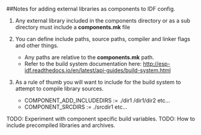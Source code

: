 ##Notes for adding external libraries as components to IDF config.

1) Any external library included in the components directory or as a sub directory must include a **components.mk** file

2) You can define  include paths, source paths, compiler and linker flags and other things.
    * Any paths are relative to the **components.mk** path.
    * Refer to the build system documentation here: http://esp-idf.readthedocs.io/en/latest/api-guides/build-system.html
    
3) As a rule of thumb you will want to include for the build system to attempt to compile library sources.
    * COMPONENT_ADD_INCLUDEDIRS := ./dir1 /dir1/dir2  etc...
    * COMPONENT_SRCDIRS :=  ./srcdir1 etc...
    

TODO: Experiment with component specific build variables.
TODO: How to include precompiled libraries and archives.